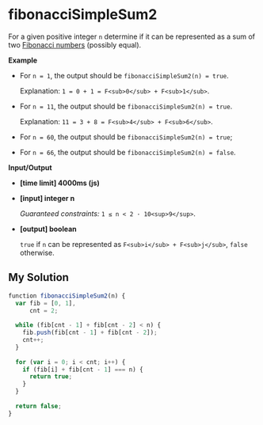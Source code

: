 # fibonacciSimpleSum2
﻿For a given positive integer `n` determine if it can be represented as a sum of two [Fibonacci numbers](keyword://fibonacci-sequence) (possibly equal).

**Example**

*   For `n = 1`, the output should be
    `fibonacciSimpleSum2(n) = true`.

    Explanation: `1 = 0 + 1 = F<sub>0</sub> + F<sub>1</sub>`.

*   For `n = 11`, the output should be
    `fibonacciSimpleSum2(n) = true`.

    Explanation: `11 = 3 + 8 = F<sub>4</sub> + F<sub>6</sub>`.

*   For `n = 60`, the output should be
    `fibonacciSimpleSum2(n) = true`;

*   For `n = 66`, the output should be
    `fibonacciSimpleSum2(n) = false`.

**Input/Output**

*   **[time limit] 4000ms (js)**

*   **[input] integer n**

    _Guaranteed constraints:_
    `1 ≤ n < 2 · 10<sup>9</sup>`.

*   **[output] boolean**

    `true` if `n` can be represented as `F<sub>i</sub> + F<sub>j</sub>`, `false` otherwise.


## My Solution
```javascript
﻿function fibonacciSimpleSum2(n) {
  var fib = [0, 1],
      cnt = 2;
​
  while (fib[cnt - 1] + fib[cnt - 2] < n) {
    fib.push(fib[cnt - 1] + fib[cnt - 2]);
    cnt++;
  }
​
  for (var i = 0; i < cnt; i++) {
    if (fib[i] + fib[cnt - 1] === n) {
      return true;
    }
  }
​
  return false;
}
​
```
